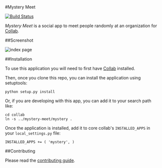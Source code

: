 #Mystery Meet

[![Build Status](https://travis-ci.org/cfpb/collab-mystery-meet.svg?branch=master)](https://travis-ci.org/cfpb/collab-mystery-meet)

*Mystery Meet* is a social app to meet people randomly at an organization for [Collab](https://github.com/cfpb/collab).


##Screenshot

![index page](screenshots/main.png "Index Page")

##Installation

To use this application you will need to first have [Collab](https://github.com/cfpb/collab) installed.

Then, once you clone this repo, you can install the application using setuptools:

`python setup.py install`

Or, if you are developing with this app, you can add it to your search path like:

```
cd collab
ln -s ../mystery-meet/mystery .
```

Once the application is installed, add it to core collab's `INSTALLED_APPS` in your `local_settings.py` file:

```
INSTALLED_APPS += ( 'mystery', )
```

##Contributing

Please read the [contributing guide](./CONTRIBUTING.md).
